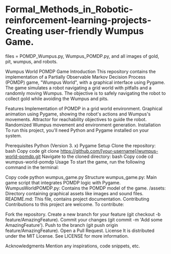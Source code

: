 # Formal_Methods_in_Robotic-reinforcement-learning-projects-Creating user-friendly Wumpus Game.
files = POMDP_Wumpus.py, Wumpus_POMDP.py, and all images of gold, pit, wumpus, and robots.

Wumpus World POMDP Game
Introduction
This repository contains the implementation of a Partially Observable Markov Decision Process (POMDP) game, "Wumpus World", with a graphical interface using Pygame. The game simulates a robot navigating a grid world with pitfalls and a randomly moving Wumpus. The objective is to safely navigating the robot to collect gold while avoiding the Wumpus and pits.

Features
Implementation of POMDP in a grid world environment.
Graphical animation using Pygame, showing the robot's actions and Wumpus's movements.
Attractor for reachability objectives to guide the robot.
Randomized Wumpus movement and environment generation.
Installation
To run this project, you'll need Python and Pygame installed on your system.

Prerequisites
Python (Version 3. x)
Pygame
Setup
Clone the repository:
bash
Copy code
git clone https://github.com/[your-username]/wumpus-world-pomdp.git
Navigate to the cloned directory:
bash
Copy code
cd wumpus-world-pomdp
Usage
To start the game, run the following command in the terminal:

Copy code
python wumpus_game.py
Structure
wumpus_game.py: Main game script that integrates POMDP logic with Pygame.
WumpusWorldPOMDP.py: Contains the POMDP model of the game.
/assets: Directory containing graphical assets like images and sound files.
README.md: This file, contains project documentation.
Contributing
Contributions to this project are welcome. To contribute:

Fork the repository.
Create a new branch for your feature (git checkout -b feature/AmazingFeature).
Commit your changes (git commit -m 'Add some AmazingFeature').
Push to the branch (git push origin feature/AmazingFeature).
Open a Pull Request.
License
It is distributed under the MIT License. See LICENSE for more information.

Acknowledgments
Mention any inspirations, code snippets, etc.

